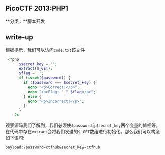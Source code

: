 ## PicoCTF 2013:PHP1

**分类：**脚本开发

## write-up

根据提示，我们可以访问`code.txt`该文件

```php
 <?php
      $secret_key = '';
      extract($_GET);
      $flag = '';
      if (isset($password)) {
        if ($password === $secret_key) {
          echo "<p>Correct!</p>";
          echo "<p>Flag: "." $flag</p>";
        } else {
          echo "<p>Incorrect!</p>";
        }
      }
    ?>
```

观察源码我们了解到，我们必须使`$password`与`$secret_key`两个变量的值相等。在代码中存在`extract`会将我们发送的`$_GET`数组进行初始化。那么我们可以构造如下语句:

`payload:?password=ctfhub&secret_key=ctfhub`

